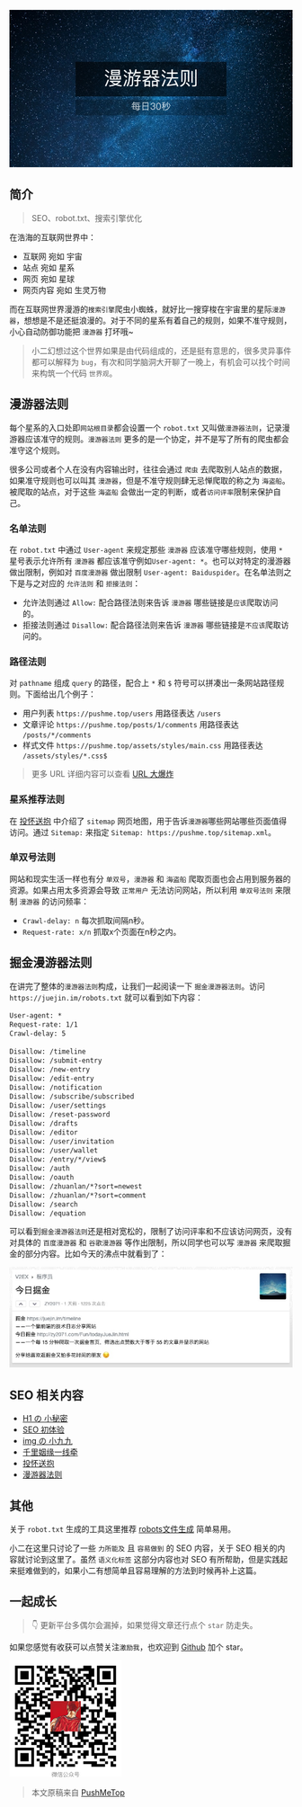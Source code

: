 <!-- # 漫游器法则 -->

![封面](https://raw.githubusercontent.com/pushmetop/resource/master/30-seconds-for-everyday/robot-txt/poster.png)

## 简介

> SEO、robot.txt、搜索引擎优化

在浩海的互联网世界中：

* 互联网 宛如 宇宙
* 站点 宛如 星系
* 网页 宛如 星球
* 网页内容 宛如 生灵万物

而在互联网世界漫游的`搜索引擎`爬虫小蜘蛛，就好比一搜穿梭在宇宙里的星际`漫游器`，想想是不是还挺浪漫的。对于不同的星系有着自己的规则，如果不准守规则，小心自动防御功能把 `漫游器` 打坏哦~

> 小二幻想过这个世界如果是由代码组成的，还是挺有意思的，很多灵异事件都可以解释为 `bug`，有次和同学脑洞大开聊了一晚上，有机会可以找个时间来构筑一个代码 `世界观`。

## 漫游器法则

每个星系的入口处即`网站根目录`都会设置一个 `robot.txt` 又叫做`漫游器法则`，记录漫游器应该准守的规则。`漫游器法则` 更多的是一个协定，并不是写了所有的爬虫都会准守这个规则。

很多公司或者个人在没有内容输出时，往往会通过 `爬虫` 去爬取别人站点的数据，如果准守规则也可以叫其 `漫游器`，但是不准守规则肆无忌惮爬取的称之为 `海盗船`。被爬取的站点，对于这些 `海盗船` 会做出一定的判断，或者`访问评率`限制来保护自己。

### 名单法则

在 `robot.txt` 中通过 `User-agent` 来规定那些 `漫游器` 应该准守哪些规则，使用 `*` 星号表示允许所有 `漫游器` 都应该准守例如`User-agent: *`。也可以对特定的漫游器做出限制，例如对 `百度漫游器` 做出限制 `User-agent: Baiduspider`。在名单法则之下是与之对应的 `允许法则` 和 `拒接法则`：

* 允许法则通过 `Allow:` 配合路径法则来告诉 `漫游器` 哪些链接是`应该`爬取访问的。
* 拒接法则通过 `Disallow:` 配合路径法则来告诉 `漫游器` 哪些链接是`不应该`爬取访问的。

### 路径法则

对 `pathname` 组成 `query` 的路径，配合上 `*` 和 `$` 符号可以拼凑出一条网站路径规则。下面给出几个例子：

* 用户列表 `https://pushme.top/users` 用路径表达 `/users`
* 文章评论 `https://pushme.top/posts/1/comments` 用路径表达 `/posts/*/comments`
* 样式文件 `https://pushme.top/assets/styles/main.css` 用路径表达 `/assets/styles/*.css$`
 
> 更多 URL 详细内容可以查看 [URL 大爆炸](https://github.com/pushmetop/30-seconds-for-everyday/blob/master/posts/url.md)

### 星系推荐法则

在 [投怀送抱](https://github.com/pushmetop/30-seconds-for-everyday/blob/master/posts/sitemap.md) 中介绍了 `sitemap` 网页地图，用于告诉`漫游器`哪些网站哪些页面值得访问。通过 `Sitemap:` 来指定 `Sitemap: https://pushme.top/sitemap.xml`。

### 单双号法则

网站和现实生活一样也有分 `单双号`，`漫游器` 和 `海盗船` 爬取页面也会占用到服务器的资源。如果占用太多资源会导致 `正常用户` 无法访问网站，所以利用 `单双号法则` 来限制 `漫游器` 的访问频率：

* `Crawl-delay: n` 每次抓取间隔n秒。
* `Request-rate: x/n` 抓取x个页面在n秒之内。

## 掘金漫游器法则

在讲完了整体的`漫游器法则`构成，让我们一起阅读一下 `掘金漫游器法则`。访问 `https://juejin.im/robots.txt` 就可以看到如下内容：

```
User-agent: *
Request-rate: 1/1
Crawl-delay: 5

Disallow: /timeline
Disallow: /submit-entry
Disallow: /new-entry
Disallow: /edit-entry
Disallow: /notification
Disallow: /subscribe/subscribed
Disallow: /user/settings
Disallow: /reset-password
Disallow: /drafts
Disallow: /editor
Disallow: /user/invitation
Disallow: /user/wallet
Disallow: /entry/*/view$
Disallow: /auth
Disallow: /oauth
Disallow: /zhuanlan/*?sort=newest
Disallow: /zhuanlan/*?sort=comment
Disallow: /search
Disallow: /equation
```

可以看到`掘金漫游器法则`还是相对宽松的，限制了访问评率和不应该访问网页，没有对具体的 `百度漫游器` 和 `谷歌漫游器` 等作出限制，所以同学也可以写 `漫游器` 来爬取掘金的部分内容。比如今天的沸点中就看到了：

![今日掘学](https://raw.githubusercontent.com/pushmetop/resource/master/30-seconds-for-everyday/robot-txt/juejin.png)

## SEO 相关内容

* [H1 の 小秘密](https://github.com/pushmetop/30-seconds-for-everyday/blob/master/posts/heading.md)
* [SEO 初体验](https://github.com/pushmetop/30-seconds-for-everyday/blob/master/posts/seo-101.md)
* [img の 小九九](https://github.com/pushmetop/30-seconds-for-everyday/blob/master/posts/img-tag.md)
* [千里姻缘一线牵](https://github.com/pushmetop/30-seconds-for-everyday/blob/master/posts/hyperlink.md)
* [投怀送抱](https://github.com/pushmetop/30-seconds-for-everyday/blob/master/posts/sitemap.md)
* [漫游器法则](https://github.com/pushmetop/30-seconds-for-everyday/blob/master/posts/robot-txt.md)

## 其他

关于 `robot.txt` 生成的工具这里推荐 [robots文件生成](http://tool.chinaz.com/robots) 简单易用。

小二在这里只讨论了一些 `力所能及` 且 `容易做到` 的 SEO 内容，关于 SEO 相关的内容就讨论到这里了。虽然 `语义化标签` 这部分内容也对 SEO 有所帮助，但是实践起来挺难做到的，如果小二有想简单且容易理解的方法到时候再补上这篇。

## 一起成长

> 👇 更新平台多偶尔会漏掉，如果觉得文章还行点个 `star` 防走失。

如果您感觉有收获可以点赞关注`激励我`，也欢迎到 [Github](https://github.com/pushmetop/30-seconds-for-everyday) 加个 star。

![微信公众号](https://raw.githubusercontent.com/pushmetop/resource/master/donate/pushmetop.png)

> 本文原稿来自 [PushMeTop](https://github.com/pushmetop)